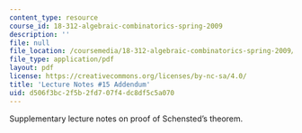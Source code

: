 ```yaml
---
content_type: resource
course_id: 18-312-algebraic-combinatorics-spring-2009
description: ''
file: null
file_location: /coursemedia/18-312-algebraic-combinatorics-spring-2009/d506f3bc2f5b2fd707f4dc8df5c5a070_MIT18_312S09_Lecture15.pdf
file_type: application/pdf
layout: pdf
license: https://creativecommons.org/licenses/by-nc-sa/4.0/
title: 'Lecture Notes #15 Addendum'
uid: d506f3bc-2f5b-2fd7-07f4-dc8df5c5a070
---
```

Supplementary lecture notes on proof of Schensted’s theorem.